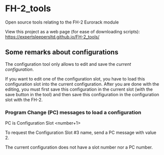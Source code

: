 # FH-2_tools
Open source tools relating to the FH-2 Eurorack module

View this project as a web page (for ease of downloading scripts): https://expertsleepersltd.github.io/FH-2_tools/

## Some remarks about configurations

The configuration tool only allows to edit and save the *current configuration*. 

If you want to edit one of the configuration slot, you have to load this configuration slot into
the current configuration. After you are done with the editing, you must first save this configuration
in the current slot (with the save button in the tool) and then save this configuration
in the configuration slot with the FH-2.

### Program Change (PC) messages to load a configuration

PC <number> is Configuration Slot <number+1>

To request the Configuration Slot #3 name, send a PC message with value 2.

The current configuration does not have a slot number nor a PC number. 
